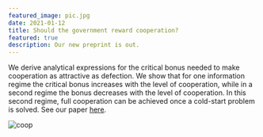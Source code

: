 ```yaml
---
featured_image: pic.jpg
date: 2021-01-12
title: Should the government reward cooperation?
featured: true
description: Our new preprint is out.
---
```


We derive analytical expressions for the critical bonus needed to make cooperation as attractive as defection. We show that for one information regime the critical bonus increases with the level of cooperation, while in a second regime the bonus decreases with the level of cooperation. In this second regime, full cooperation can be achieved once a cold-start problem is solved. See our paper [here](https://www.sg.ethz.ch/media/publication_files/2101.05580.pdf).

![coop](pic.png)
